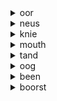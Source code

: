 <details><summary>oor</summary>ear</details>
<details><summary>neus</summary>nose</details>
<details><summary>knie</summary>knee<blockquote>pronounce karar somoy "ka" diye awaz ta hobe</blockquote></details>
<details><summary>mouth</summary>mond</details>
<details><summary>tand</summary>tooth</details>
<details><summary>oog</summary>eye</details>
<details><summary>been</summary>leg</details>
<details><summary>boorst</summary>chest</details>




